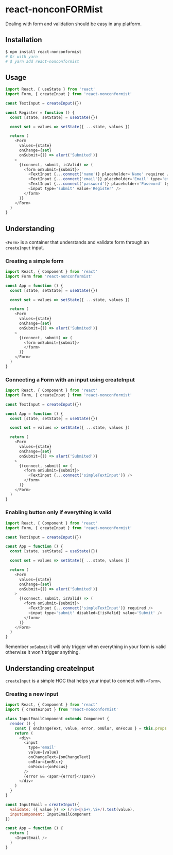 # react-nonconFORMist
Dealing with form and validation should be easy in any platform.

## Installation
```bash
$ npm install react-nonconformist
# Or with yarn
# $ yarn add react-nonconformist
```

## Usage

```js
import React, { useState } from 'react'
import Form, { createInput } from 'react-nonconformist'

const TextInput = createInput({})

const Register = function () {
  const [state, setState] = useState({})

  const set = values => setState({ ...state, values })

  return (
    <Form
      values={state}
      onChange={set}
      onSubmit={() => alert('Submited')}
    >
      {(connect, submit, isValid) => (
        <form onSubmit={submit}>
          <TextInput {...connect('name')} placeholder='Name' required />}
          <TextInput {...connect('email')} placeholder='Email' type='email' required />}
          <TextInput {...connect('password')} placeholder='Password' type='password' required />}
          <input type='submit' value='Register' />
        </form>
      )}
    </Form>
  )
}
```

## Understanding <Form>
`<Form>` is a container that understands and validate form through an `createInput` input.

### Creating a simple form
```js
import React, { Component } from 'react'
import Form from 'react-nonconformist'

const App = function () {
  const [state, setState] = useState({})

  const set = values => setState({ ...state, values })

  return (
    <Form
      values={state}
      onChange={set}
      onSubmit={() => alert('Submited')}
    >
      {(connect, submit) => (
        <form onSubmit={submit}>
        </form>
      )}
    </Form>
  )
}
```

### Connecting a Form with an input using createInput 
```js
import React, { Component } from 'react'
import Form, { createInput } from 'react-nonconformist'

const TextInput = createInput({})

const App = function () {
  const [state, setState] = useState({})

  const set = values => setState({ ...state, values })

  return (
    <Form
      values={state}
      onChange={set}
      onSubmit={() => alert('Submited')}
    >
      {(connect, submit) => (
        <form onSubmit={submit}>
          <TextInput {...connect('simpleTextInput')} />
        </form>
      )}
    </Form>
  )
}
```


### Enabling button only if everything is valid 
```js
import React, { Component } from 'react'
import Form, { createInput } from 'react-nonconformist'

const TextInput = createInput({})

const App = function () {
  const [state, setState] = useState({})

  const set = values => setState({ ...state, values })

  return (
    <Form
      values={state}
      onChange={set}
      onSubmit={() => alert('Submited')}
    >
      {(connect, submit, isValid) => (
        <form onSubmit={submit}>
          <TextInput {...connect('simpleTextInput')} required />
          <input type='submit' disabled={!isValid} value='Submit' />
        </form>
      )}
    </Form>
  )
}
```

Remember `onSubmit` it will only trigger when everything in your form is valid otherwise it won`t trigger anything.

## Understanding createInput
`createInput` is a simple HOC that helps your input to connect with `<Form>`.

### Creating a new input
```js
import React, { Component } from 'react'
import { createInput } from 'react-nonconformist'

class InputEmailComponent extends Component {
  render () {
    const { onChangeText, value, error, onBlur, onFocus } = this.props
    return (
      <div>
        <input 
          type='email' 
          value={value} 
          onChangeText={onChangeText}
          onBlur={onBlur}
          onFocus={onFocus}
        />
        {error && <span>{error}</span>}
      </div>
    )
  }
}

const InputEmail = createInput({
  validate: ({ value }) => (/\S+@\S+\.\S+/).test(value),
  inputComponent: InputEmailComponent
})

const App = function () {
  return (
    <InputEmail />
  )
}
```